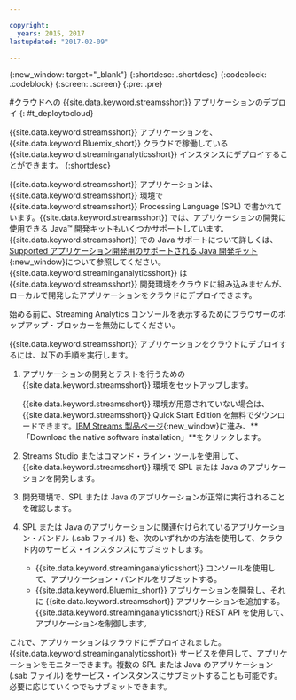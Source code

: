 ```yaml
---

copyright:
  years: 2015, 2017
lastupdated: "2017-02-09"

---
```


<!-- Attribute definitions --> 
{:new_window: target="_blank"}
{:shortdesc: .shortdesc}
{:codeblock: .codeblock}
{:screen: .screen}
{:pre: .pre}

#クラウドへの {{site.data.keyword.streamsshort}} アプリケーションのデプロイ
{: #t_deploytocloud}

{{site.data.keyword.streamsshort}} アプリケーションを、{{site.data.keyword.Bluemix_short}} クラウドで稼働している {{site.data.keyword.streaminganalyticsshort}} インスタンスにデプロイすることができます。
{:shortdesc}

{{site.data.keyword.streamsshort}} アプリケーションは、{{site.data.keyword.streamsshort}} 環境で {{site.data.keyword.streamsshort}} Processing Language (SPL) で書かれています。{{site.data.keyword.streamsshort}} では、アプリケーションの開発に使用できる Java™ 開発キットもいくつかサポートしています。 {{site.data.keyword.streamsshort}} での Java サポートについて詳しくは、[Supported アプリケーション開発用のサポートされる Java 開発キット](https://www.ibm.com/support/knowledgecenter/en/SSCRJU_4.2.0/com.ibm.streams.install.doc/doc/ibminfospherestreams-install-prerequisites-java-supported-sdks.html){:new_window}について参照してください。
{{site.data.keyword.streaminganalyticsshort}} は {{site.data.keyword.streamsshort}} 開発環境をクラウドに組み込みませんが、ローカルで開発したアプリケーションをクラウドにデプロイできます。

始める前に、Streaming Analytics コンソールを表示するためにブラウザーのポップアップ・ブロッカーを無効にしてください。

{{site.data.keyword.streamsshort}} アプリケーションをクラウドにデプロイするには、以下の手順を実行します。

1. アプリケーションの開発とテストを行うための {{site.data.keyword.streamsshort}} 環境をセットアップします。 

	{{site.data.keyword.streamsshort}} 環境が用意されていない場合は、{{site.data.keyword.streamsshort}} Quick Start Edition を無料でダウンロードできます。[IBM Streams 製品ページ](http://www.ibm.com/analytics/us/en/technology/stream-computing/){:new_window}に進み、**「Download the native software installation」**をクリックします。

2. Streams Studio またはコマンド・ライン・ツールを使用して、{{site.data.keyword.streamsshort}} 環境で SPL または Java のアプリケーションを開発します。
3. 開発環境で、SPL または Java のアプリケーションが正常に実行されることを確認します。
4. SPL または Java のアプリケーションに関連付けられているアプリケーション・バンドル (.sab ファイル) を、次のいずれかの方法を使用して、クラウド内のサービス・インスタンスにサブミットします。
	* {{site.data.keyword.streaminganalyticsshort}} コンソールを使用して、アプリケーション・バンドルをサブミットする。
    * {{site.data.keyword.Bluemix_short}} アプリケーションを開発し、それに {{site.data.keyword.streamsshort}} アプリケーションを追加する。
{{site.data.keyword.streaminganalyticsshort}} REST API を使用して、アプリケーションを制御します。

これで、アプリケーションはクラウドにデプロイされました。{{site.data.keyword.streaminganalyticsshort}} サービスを使用して、アプリケーションをモニターできます。複数の SPL または Java のアプリケーション (.sab ファイル) をサービス・インスタンスにサブミットすることも可能です。必要に応じていくつでもサブミットできます。
